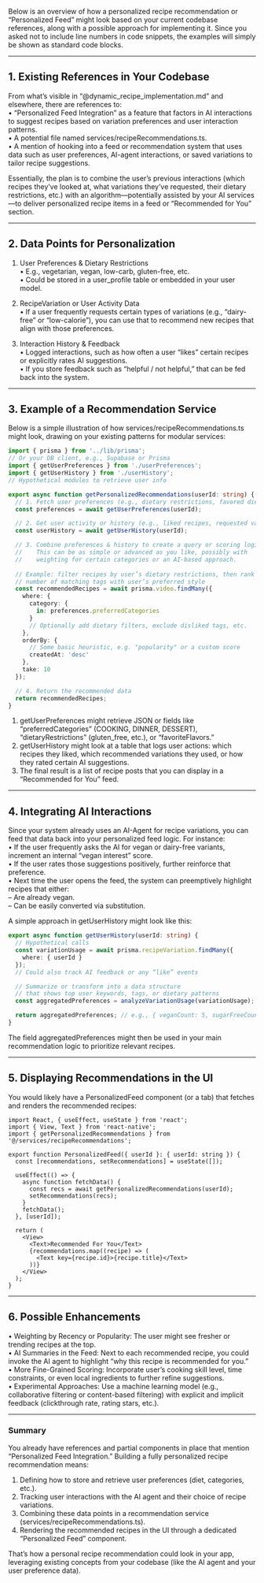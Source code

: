 Below is an overview of how a personalized recipe recommendation or “Personalized Feed” might look based on your current codebase references, along with a possible approach for implementing it. Since you asked not to include line numbers in code snippets, the examples will simply be shown as standard code blocks.

---

## 1. Existing References in Your Codebase

From what’s visible in “@dynamic_recipe_implementation.md” and elsewhere, there are references to:  
• “Personalized Feed Integration” as a feature that factors in AI interactions to suggest recipes based on variation preferences and user interaction patterns.  
• A potential file named services/recipeRecommendations.ts.  
• A mention of hooking into a feed or recommendation system that uses data such as user preferences, AI-agent interactions, or saved variations to tailor recipe suggestions.

Essentially, the plan is to combine the user’s previous interactions (which recipes they’ve looked at, what variations they’ve requested, their dietary restrictions, etc.) with an algorithm—potentially assisted by your AI services—to deliver personalized recipe items in a feed or “Recommended for You” section.

---

## 2. Data Points for Personalization

1. User Preferences & Dietary Restrictions  
   • E.g., vegetarian, vegan, low-carb, gluten-free, etc.  
   • Could be stored in a user_profile table or embedded in your user model.

2. RecipeVariation or User Activity Data  
   • If a user frequently requests certain types of variations (e.g., “dairy-free” or “low-calorie”), you can use that to recommend new recipes that align with those preferences.

3. Interaction History & Feedback  
   • Logged interactions, such as how often a user “likes” certain recipes or explicitly rates AI suggestions.  
   • If you store feedback such as “helpful / not helpful,” that can be fed back into the system.

---

## 3. Example of a Recommendation Service

Below is a simple illustration of how services/recipeRecommendations.ts might look, drawing on your existing patterns for modular services:

```typescript:services/recipeRecommendations.ts
import { prisma } from '../lib/prisma';
// Or your DB client, e.g., Supabase or Prisma
import { getUserPreferences } from './userPreferences';
import { getUserHistory } from './userHistory'; 
// Hypothetical modules to retrieve user info

export async function getPersonalizedRecommendations(userId: string) {
  // 1. Fetch user preferences (e.g., dietary restrictions, favored diets)
  const preferences = await getUserPreferences(userId);

  // 2. Get user activity or history (e.g., liked recipes, requested variations)
  const userHistory = await getUserHistory(userId);

  // 3. Combine preferences & history to create a query or scoring logic
  //    This can be as simple or advanced as you like, possibly with
  //    weighting for certain categories or an AI-based approach.
  
  // Example: filter recipes by user’s dietary restrictions, then rank by
  // number of matching tags with user’s preferred style
  const recommendedRecipes = await prisma.video.findMany({
    where: {
      category: {
        in: preferences.preferredCategories
      }
      // Optionally add dietary filters, exclude disliked tags, etc.
    },
    orderBy: {
      // Some basic heuristic, e.g. "popularity" or a custom score
      createdAt: 'desc'
    },
    take: 10
  });

  // 4. Return the recommended data
  return recommendedRecipes;
}
```

1. getUserPreferences might retrieve JSON or fields like “preferredCategories” (COOKING, DINNER, DESSERT), “dietaryRestrictions” (gluten_free, etc.), or “favoriteFlavors.”  
2. getUserHistory might look at a table that logs user actions: which recipes they liked, which recommended variations they used, or how they rated certain AI suggestions.  
3. The final result is a list of recipe posts that you can display in a “Recommended for You” feed.

---

## 4. Integrating AI Interactions

Since your system already uses an AI-Agent for recipe variations, you can feed that data back into your personalized feed logic. For instance:  
• If the user frequently asks the AI for vegan or dairy-free variants, increment an internal “vegan interest” score.  
• If the user rates those suggestions positively, further reinforce that preference.  
• Next time the user opens the feed, the system can preemptively highlight recipes that either:  
  – Are already vegan.  
  – Can be easily converted via substitution.  

A simple approach in getUserHistory might look like this:

```typescript
export async function getUserHistory(userId: string) {
  // Hypothetical calls
  const variationUsage = await prisma.recipeVariation.findMany({
    where: { userId }
  });
  // Could also track AI feedback or any “like” events

  // Summarize or transform into a data structure 
  // that shows top user keywords, tags, or dietary patterns
  const aggregatedPreferences = analyzeVariationUsage(variationUsage);

  return aggregatedPreferences; // e.g., { veganCount: 5, sugarFreeCount: 2, ... }
}
```

The field aggregatedPreferences might then be used in your main recommendation logic to prioritize relevant recipes.

---

## 5. Displaying Recommendations in the UI

You would likely have a PersonalizedFeed component (or a tab) that fetches and renders the recommended recipes:

```typescript:app/(tabs)/PersonalizedFeed.tsx
import React, { useEffect, useState } from 'react';
import { View, Text } from 'react-native';
import { getPersonalizedRecommendations } from '@/services/recipeRecommendations';

export function PersonalizedFeed({ userId }: { userId: string }) {
  const [recommendations, setRecommendations] = useState([]);

  useEffect(() => {
    async function fetchData() {
      const recs = await getPersonalizedRecommendations(userId);
      setRecommendations(recs);
    }
    fetchData();
  }, [userId]);

  return (
    <View>
      <Text>Recommended For You</Text>
      {recommendations.map((recipe) => (
        <Text key={recipe.id}>{recipe.title}</Text>
      ))}
    </View>
  );
}
```

---

## 6. Possible Enhancements

• Weighting by Recency or Popularity: The user might see fresher or trending recipes at the top.  
• AI Summaries in the Feed: Next to each recommended recipe, you could invoke the AI agent to highlight “why this recipe is recommended for you.”  
• More Fine-Grained Scoring: Incorporate user’s cooking skill level, time constraints, or even local ingredients to further refine suggestions.  
• Experimental Approaches: Use a machine learning model (e.g., collaborative filtering or content-based filtering) with explicit and implicit feedback (clickthrough rate, rating stars, etc.).

---

### Summary

You already have references and partial components in place that mention “Personalized Feed Integration.” Building a fully personalized recipe recommendation means:  
1. Defining how to store and retrieve user preferences (diet, categories, etc.).  
2. Tracking user interactions with the AI agent and their choice of recipe variations.  
3. Combining these data points in a recommendation service (services/recipeRecommendations.ts).  
4. Rendering the recommended recipes in the UI through a dedicated “Personalized Feed” component.  

That’s how a personal recipe recommendation could look in your app, leveraging existing concepts from your codebase (like the AI agent and your user preference data).
